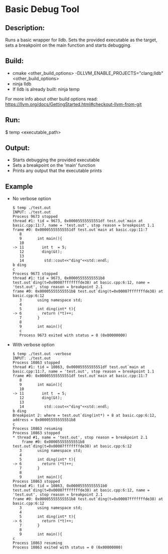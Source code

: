 # Basic Debug Tool
## Description:
Runs a basic wrapper for lldb. Sets the provided executable as the target, sets a breakpoint on the main function and starts debugging.
## Build:
  * cmake <other_build_options> -DLLVM_ENABLE_PROJECTS="clang;lldb" <other_build_options>
  * ninja lldb
  * If lldb is already built: ninja temp
    
  For more info about other build options read: https://llvm.org/docs/GettingStarted.html#checkout-llvm-from-git
## Run:
 $ temp <executable_path>

## Output:
   * Starts debugging the provided executable
   * Sets a breakpoint on the 'main' function
   * Prints any output that the executable prints
## Example
   * No verbose option
     ```
     $ temp ./test.out
     INPUT: ./test.out
     Process 9673 stopped
     thread #1: tid = 9673, 0x00005555555551df test.out`main at basic.cpp:11:7, name = 'test.out', stop reason = breakpoint 1.1
     frame #0: 0x00005555555551df test.out`main at basic.cpp:11:7
        8   	
        9   	int main(){
        10  	
     -> 11  	  int t  = 5;
        12  	  ding(&t);
        13  	
        14  	   std::cout<<"ding"<<std::endl;
     b ding
     c
     Process 9673 stopped
     thread #1: tid = 9673, 0x00005555555551b8 test.out`ding(t=0x00007fffffffde38) at basic.cpp:6:12, name = 'test.out', stop reason = breakpoint 2.1
     frame #0: 0x00005555555551b8 test.out`ding(t=0x00007fffffffde38) at basic.cpp:6:12
        3   	using namespace std;
        4   	
        5   	int ding(int* t){
     -> 6   	  return (*t)++;
        7   	}
        8   	
        9   	int main(){
        c
        Process 9673 exited with status = 0 (0x00000000)
     ```
   * With verbose option
     ```
     $ temp ./test.out -verbose
     INPUT: ./test.out
     Process 10863 stopped
     thread #1: tid = 10863, 0x00005555555551df test.out`main at basic.cpp:11:7, name = 'test.out', stop reason = breakpoint 1.1
     frame #0: 0x00005555555551df test.out`main at basic.cpp:11:7
        8   	
        9   	int main(){
        10  	
     -> 11  	  int t  = 5;
        12  	  ding(&t);
        13  	
        14  	   std::cout<<"ding"<<std::endl;
     b ding
     Breakpoint 2: where = test.out`ding(int*) + 8 at basic.cpp:6:12, address = 0x00005555555551b8
     c
     Process 10863 resuming
     Process 10863 stopped
     * thread #1, name = 'test.out', stop reason = breakpoint 2.1
         frame #0: 0x00005555555551b8 test.out`ding(t=0x00007fffffffde38) at basic.cpp:6:12
        3   	using namespace std;
        4   	
        5   	int ding(int* t){
     -> 6   	  return (*t)++;
        7   	}
        8   	
        9   	int main(){
     Process 10863 stopped
     thread #1: tid = 10863, 0x00005555555551b8 test.out`ding(t=0x00007fffffffde38) at basic.cpp:6:12, name = 'test.out', stop reason = breakpoint 2.1
     frame #0: 0x00005555555551b8 test.out`ding(t=0x00007fffffffde38) at basic.cpp:6:12
        3   	using namespace std;
        4   	
        5   	int ding(int* t){
     -> 6   	  return (*t)++;
        7   	}
        8   	
        9   	int main(){
     c
     Process 10863 resuming
     Process 10863 exited with status = 0 (0x00000000)

     ```

    



    

